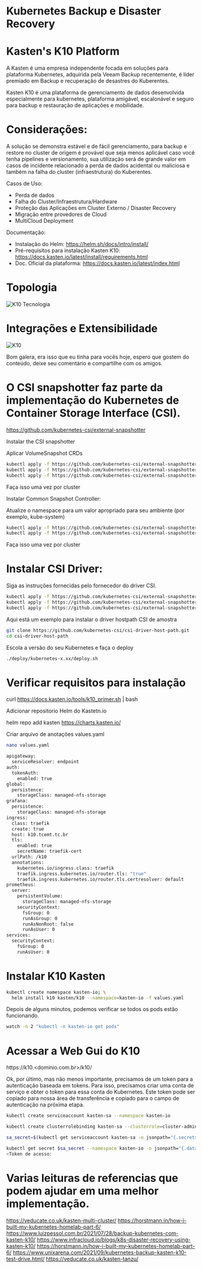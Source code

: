 # Kubernetes Backup e Disaster Recovery 
# Kasten's K10 Platform

A Kasten é uma empresa independente focada em soluções para plataforma Kubernetes, adquirida pela Veeam Backup recentemente, é líder premiado em Backup e recuperação de desastres do Kuberentes.

Kasten K10 é uma plataforma de gerenciamento de dados desenvolvida especialmente para kubernetes, plataforma amigável, escalonável  e seguro para backup e restauração de aplicações e mobilidade.

# Considerações:

A solução se demonstra estável e de fácil gerenciamento, para backup e restore no cluster de origem é provável que seja menos aplicável caso você tenha pipelines e versionamento, sua utilização será de grande valor em casos de incidente relacionado a perda de dados acidental ou maliciosa e também na falha do cluster (infraestrutura) do Kuberentes.

 Casos de Uso:
   - Perda de dados
   - Falha do Cluster/Infraestrutura/Hardware
   - Proteção das Aplicações em Cluster Externo / Disaster Recovery
   - Migração entre provedores de Cloud
   - MultiCloud Deployment

 Documentação:
   - Instalação do Helm: https://helm.sh/docs/intro/install/
   - Pré-requisitos para instalação Kasten K10: https://docs.kasten.io/latest/install/requirements.html
   - Doc. Oficial da plataforma: https://docs.kasten.io/latest/index.html

# Topologia

![K10 Tecnologia](https://user-images.githubusercontent.com/52961166/139346555-bbecdf44-820e-4a63-af0f-5b12017516a2.JPG)

# Integrações e Extensibilidade

![K10](https://user-images.githubusercontent.com/52961166/139346686-a854bf72-cab0-4967-b7b7-a347e6aa03e8.JPG)

Bom galera, era isso que eu tinha para vocês hoje, espero que gostem do conteúdo, deixe seu comentário e compartilhe com os amigos.

# O CSI snapshotter faz parte da implementação do Kubernetes de Container Storage Interface (CSI).

https://github.com/kubernetes-csi/external-snapshotter

Instalar the CSI snapshotter

Aplicar VolumeSnapshot CRDs
```sh
kubectl apply -f https://github.com/kubernetes-csi/external-snapshotter/blob/master/client/config/crd/snapshot.storage.k8s.io_volumesnapshotclasses.yaml
kubectl apply -f https://github.com/kubernetes-csi/external-snapshotter/blob/master/client/config/crd/snapshot.storage.k8s.io_volumesnapshotcontents.yaml
kubectl apply -f https://github.com/kubernetes-csi/external-snapshotter/blob/master/client/config/crd/snapshot.storage.k8s.io_volumesnapshots.yaml
```
Faça isso uma vez por cluster 

Instalar Common Snapshot Controller:

Atualize o namespace para um valor apropriado para seu ambiente (por exemplo, kube-system) 
```sh
kubectl apply -f https://github.com/kubernetes-csi/external-snapshotter/blob/master/deploy/kubernetes/snapshot-controller/rbac-snapshot-controller.yaml
kubectl apply -f https://github.com/kubernetes-csi/external-snapshotter/blob/master/deploy/kubernetes/snapshot-controller/setup-snapshot-controller.yaml
```
Faça isso uma vez por cluster 

# Instalar CSI Driver:

Siga as instruções fornecidas pelo fornecedor do driver CSI. 
```sh
kubectl apply -f https://github.com/kubernetes-csi/external-snapshotter/blob/master/deploy/kubernetes/csi-snapshotter/rbac-csi-snapshotter.yaml
kubectl apply -f https://github.com/kubernetes-csi/external-snapshotter/blob/master/deploy/kubernetes/csi-snapshotter/rbac-external-provisioner.yaml
kubectl apply -f https://github.com/kubernetes-csi/external-snapshotter/blob/master/deploy/kubernetes/csi-snapshotter/setup-csi-snapshotter.yaml
```
Aqui está um exemplo para instalar o driver hostpath CSI de amostra 
```sh
git clone https://github.com/kubernetes-csi/csi-driver-host-path.git
cd csi-driver-host-path
```
Escola a versão do seu Kubernetes e faça o deploy 
```sh
./deploy/kubernetes-x.xx/deploy.sh
```
# Verificar requisitos para instalação

curl https://docs.kasten.io/tools/k10_primer.sh | bash

Adicionar repositorio Helm do Kastetn.io

helm repo add kasten https://charts.kasten.io/

Criar arquivo de anotações values.yaml

```sh  
nano values.yaml

apigateway:
  serviceResolver: endpoint
auth:
  tokenAuth:
    enabled: true
global:
  persistence:
    storageClass: managed-nfs-storage
grafana:
  persistence:
    storageClass: managed-nfs-storage
ingress:
  class: traefik
  create: true
  host: k10.tcemt.tc.br
  tls:
    enabled: true
    secretName: traefik-cert
  urlPath: /k10
  annotations:
    kubernetes.io/ingress.class: traefik
    traefik.ingress.kubernetes.io/router.tls: "true"
    traefik.ingress.kubernetes.io/router.tls.certresolver: default
prometheus:
  server:
    persistentVolume:
      storageClass: managed-nfs-storage
    securityContext:
      fsGroup: 0
      runAsGroup: 0
      runAsNonRoot: false
      runAsUser: 0
services:
  securityContext:
    fsGroup: 0
    runAsUser: 0
```
# Instalar K10 Kasten

```sh  
kubectl create namespace kasten-io; \
  helm install k10 kasten/k10 --namespace=kasten-io -f values.yaml
```
Depois de alguns minutos, podemos verificar se todos os pods estão funcionando.

```sh  
watch -n 2 "kubectl -n kasten-io get pods"  
```
# Acessar a Web Gui do K10

https://k10.<dominio.com.br>/k10/

Ok, por último, mas não menos importante, precisamos de um token para a autenticação baseada em tokens.
Para isso, precisamos criar uma conta de serviço e obter o token para essa conta do Kubernetes.
Este token pode ser copiado para nossa área de transferência e copiado para o campo de autenticação na próxima etapa.

```sh  
kubectl create serviceaccount kasten-sa --namespace kasten-io

kubectl create clusterrolebinding kasten-sa --clusterrole=cluster-admin --serviceaccount=kasten-io:kasten-sa

sa_secret=$(kubectl get serviceaccount kasten-sa -o jsonpath="{.secrets[0].name}" --namespace kasten-io)

kubectl get secret $sa_secret --namespace kasten-io -o jsonpath="{.data.token}{'\n'}" | base64 --decode
<Token de acesso:
```
# Varias leituras de referencias que podem ajudar em uma melhor implementação.

https://veducate.co.uk/kasten-multi-cluster/
https://horstmann.in/how-i-built-my-kubernetes-homelab-part-6/
https://www.luizpessol.com.br/2021/07/28/backup-kubernetes-com-kasten-k10/
https://www.infracloud.io/blogs/k8s-disaster-recovery-using-kasten-k10/
https://horstmann.in/how-i-built-my-kubernetes-homelab-part-6/
https://www.unixarena.com/2021/09/kubernetes-backup-kasten-k10-test-drive.html/
https://veducate.co.uk/kasten-tanzu/


